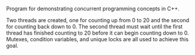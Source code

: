 Program for demonstrating concurrent programming concepts in C++. 

Two threads are created, one for counting up from 0 to 20 and the second for counting back down to 0. The second thread must wait until the first thread has finished counting to 20 before it can begin counting down to 0. Mutexes, condition variables, and unique locks are all used to achieve this goal.
